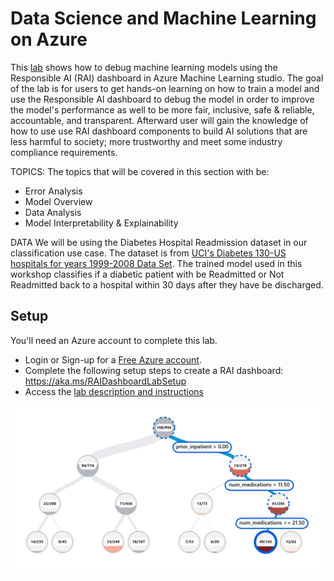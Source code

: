 # Data Science and Machine Learning on Azure

This [lab](https://ruyakubu.github.io/1hr-rai-dashboard-workshop/) shows how to debug machine learning models using the Responsible AI (RAI) dashboard in Azure Machine Learning studio. The goal of the lab is for users to get hands-on learning on how to train a model and use the Responsible AI dashboard to debug the model in order to improve the model's performance as well to be more fair, inclusive, safe & reliable, accountable, and transparent. Afterward user will gain the knowledge of how to use use RAI dashboard components to build AI solutions that are less harmful to society; more trustworthy and meet some industry compliance requirements.

TOPICS:
The topics that will be covered in this section with be:
* Error Analysis
* Model Overview
* Data Analysis
* Model Interpretability & Explainability

DATA
We will be using the Diabetes Hospital Readmission dataset in our classification use case.  The dataset is from [UCI's Diabetes 130-US hospitals for years 1999-2008 Data Set](https://archive.ics.uci.edu/ml/datasets/Diabetes+130-US+hospitals+for+years+1999-2008#). The trained model used in this workshop classifies if a diabetic patient with be Readmitted or Not Readmitted back to a hospital within 30 days after they have be discharged.


## Setup
You'll need an Azure account to complete this lab.  
* Login or Sign-up for a [Free Azure account](https://azure.microsoft.com/en-us/free/students/).  
* Complete the following setup steps to create a RAI dashboard: https://aka.ms/RAIDashboardLabSetup
* Access the [lab description and instructions](https://ruyakubu.github.io/1hr-rai-dashboard-workshop/)

![RAI dashboard](/images/ea-error-cohort.png "Tree map")

